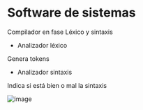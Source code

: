 # Software de sistemas
Compilador en fase Léxico y sintaxis

* Analizador léxico

Genera tokens

* Analizador sintaxis

Indica si está bien o mal la sintaxis

![image](https://user-images.githubusercontent.com/66056538/151689023-38432155-505e-484b-95f7-64da5b1237c4.png)



